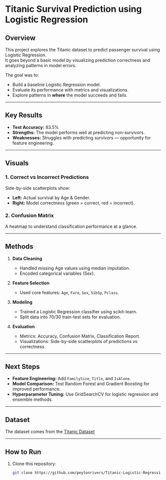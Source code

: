 # Titanic Survival Prediction using Logistic Regression

## Overview
This project explores the Titanic dataset to predict passenger survival using Logistic Regression.  
It goes beyond a basic model by visualizing prediction correctness and analyzing patterns in model errors.  

The goal was to:
- Build a baseline Logistic Regression model.
- Evaluate its performance with metrics and visualizations.
- Explore patterns in **where** the model succeeds and fails.

---

## Key Results
- **Test Accuracy:** 83.5%
- **Strengths:** The model performs well at predicting non-survivors.
- **Weaknesses:** Struggles with predicting survivors — opportunity for feature engineering.

---

## Visuals
### **1. Correct vs Incorrect Predictions**
Side-by-side scatterplots show:
- **Left:** Actual survival by Age & Gender.
- **Right:** Model correctness (green = correct, red = incorrect).


### **2. Confusion Matrix**
A heatmap to understand classification performance at a glance.

---

## Methods
1. **Data Cleaning**  
   - Handled missing Age values using median imputation.
   - Encoded categorical variables (Sex).

2. **Feature Selection**  
   - Used core features: `Age`, `Fare`, `Sex`, `SibSp`, `Pclass`.  

3. **Modeling**  
   - Trained a Logistic Regression classifier using scikit-learn.  
   - Split data into 70/30 train-test sets for evaluation.  

4. **Evaluation**  
   - Metrics: Accuracy, Confusion Matrix, Classification Report.  
   - Visualizations: Side-by-side scatterplots of predictions vs correctness.

---

## Next Steps
- **Feature Engineering:** Add `FamilySize`, `Title`, and `IsAlone`.  
- **Model Comparison:** Test Random Forest and Gradient Boosting for improved performance.  
- **Hyperparameter Tuning:** Use GridSearchCV for logistic regression and ensemble methods.

---

## Dataset
The dataset comes from the [Titanic Dataset](https://www.kaggle.com/datasets/heptapod/titanic)

---

## How to Run
1. Clone this repository:
   ```bash
   git clone https://github.com/peytonrivers/Titanic-Logistic-Regression.git

